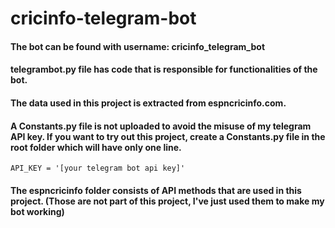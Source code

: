 # cricinfo-telegram-bot

#### The bot can be found with username: cricinfo_telegram_bot
#### telegrambot.py file has code that is responsible for functionalities of the bot.
#### The data used in this project is extracted from espncricinfo.com.
#### A Constants.py file is not uploaded to avoid the misuse of my telegram API key. If you want to try out this project, create a Constants.py file in the root folder which will have only one line.

```
API_KEY = '[your telegram bot api key]'
```

#### The espncricinfo folder consists of API methods that are used in this project. (Those are not part of this project, I've just used them to make my bot working)
